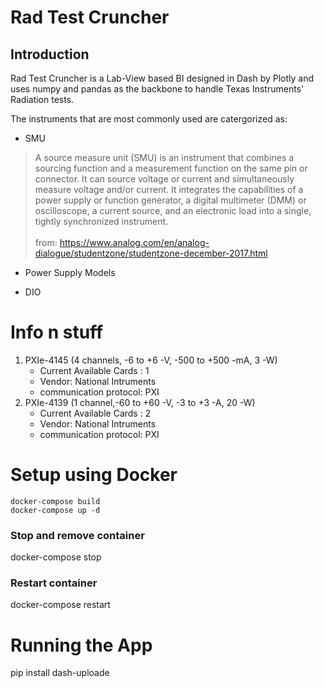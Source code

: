 # Rad Test Cruncher

## Introduction


Rad Test Cruncher is a Lab-View based BI designed in Dash by Plotly and uses numpy and pandas as the backbone to handle Texas Instruments' Radiation tests.

The instruments that are most commonly used are catergorized as:

- SMU

> A source measure unit (SMU) is an instrument that combines a sourcing function and a measurement function on the same pin or connector. It can source voltage or current and simultaneously measure voltage and/or current. It integrates the capabilities of a power supply or function generator, a digital multimeter (DMM) or oscilloscope, a current source, and an electronic load into a single, tightly synchronized instrument. 
<br /> <br /> 
from: https://www.analog.com/en/analog-dialogue/studentzone/studentzone-december-2017.html

- Power Supply Models

- DIO

# Info n stuff

1.  PXIe-4145 (4 channels, -6 to +6 -V, -500 to +500 -mA, 3 -W)
    - Current Available Cards : 1
    - Vendor: National Intruments
    - communication protocol: PXI
2. PXIe-4139 (1 channel,-60 to +60 -V, -3 to +3 -A, 20 -W)
     - Current Available Cards : 2
    - Vendor: National Intruments
    - communication protocol: PXI 


# Setup using Docker

```
docker-compose build
docker-compose up -d
```

### Stop and remove container
docker-compose stop

### Restart container
docker-compose restart

# Running the App


pip install dash-uploade